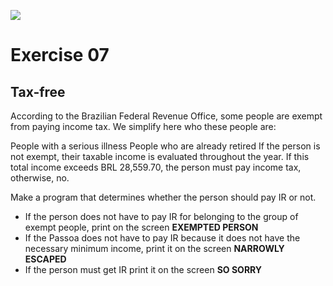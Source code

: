 ![](https://i.imgur.com/xG74tOh.png)

# Exercise 07

## Tax-free

According to the Brazilian Federal Revenue Office, some people are exempt from paying income tax. We simplify here who these people are:

People with a serious illness
People who are already retired
If the person is not exempt, their taxable income is evaluated throughout the year. If this total income exceeds BRL 28,559.70, the person must pay income tax, otherwise, no.

Make a program that determines whether the person should pay IR or not.

* If the person does not have to pay IR for belonging to the group of exempt people, print on the screen **EXEMPTED PERSON**
* If the Passoa does not have to pay IR because it does not have the necessary minimum income, print it on the screen **NARROWLY ESCAPED**
* If the person must get IR print it on the screen **SO SORRY**
